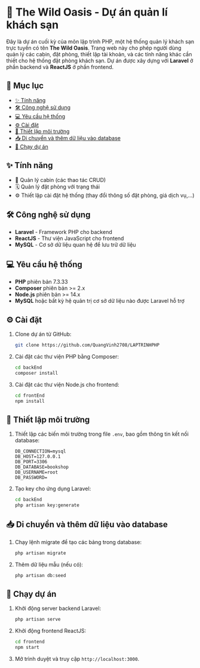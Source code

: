 # 🌲 The Wild Oasis - Dự án quản lí khách sạn

Đây là dự án cuối kỳ của môn lập trình PHP, một hệ thống quản lý khách sạn trực tuyến có tên **The Wild Oasis**. Trang web này cho phép người dùng quản lý các cabin, đặt phòng, thiết lập tài khoản, và các tính năng khác cần thiết cho hệ thống đặt phòng khách sạn. Dự án được xây dựng với **Laravel** ở phần backend và **ReactJS** ở phần frontend.

## 📑 Mục lục

- [✨ Tính năng](#-tính-năng)
- [🛠️ Công nghệ sử dụng](#️-công-nghệ-sử-dụng)
- [💻 Yêu cầu hệ thống](#-yêu-cầu-hệ-thống)
- [⚙️ Cài đặt](#️-cài-đặt)
- [🔧 Thiết lập môi trường](#-thiết-lập-môi-trường)
- [📥 Di chuyển và thêm dữ liệu vào database](#-di-chuyển-và-thêm-dữ-liệu-vào-database)
- [🚀 Chạy dự án](#-chạy-dự-án)

## ✨ Tính năng

- 🏡 Quản lý cabin (các thao tác CRUD)
- 🗓️ Quản lý đặt phòng với trạng thái
- ⚙️ Thiết lập cài đặt hệ thống (thay đổi thông số đặt phòng, giá dịch vụ,...)

## 🛠️ Công nghệ sử dụng

- **Laravel** - Framework PHP cho backend
- **ReactJS** - Thư viện JavaScript cho frontend
- **MySQL** - Cơ sở dữ liệu quan hệ để lưu trữ dữ liệu

## 💻 Yêu cầu hệ thống

- **PHP** phiên bản 7.3.33
- **Composer** phiên bản >= 2.x
- **Node.js** phiên bản >= 14.x
- **MySQL** hoặc bất kỳ hệ quản trị cơ sở dữ liệu nào được Laravel hỗ trợ

## ⚙️ Cài đặt

1. Clone dự án từ GitHub:

    ```bash
    git clone https://github.com/QuangVinh2708/LAPTRINHPHP 
    ```

2. Cài đặt các thư viện PHP bằng Composer:

    ```bash
    cd backEnd
    composer install
    ```

3. Cài đặt các thư viện Node.js cho frontend:

    ```bash
    cd frontEnd
    npm install
    ```

## 🔧 Thiết lập môi trường


1. Thiết lập các biến môi trường trong file `.env`, bao gồm thông tin kết nối database:

    ```dotenv
    DB_CONNECTION=mysql
    DB_HOST=127.0.0.1
    DB_PORT=3306
    DB_DATABASE=bookshop
    DB_USERNAME=root
    DB_PASSWORD=
    ```

2. Tạo key cho ứng dụng Laravel:

    ```bash
    cd backEnd
    php artisan key:generate
    ```

## 📥 Di chuyển và thêm dữ liệu vào database

1. Chạy lệnh migrate để tạo các bảng trong database:

    ```bash
    php artisan migrate
    ```

2. Thêm dữ liệu mẫu (nếu có):

    ```bash
    php artisan db:seed
    ```

## 🚀 Chạy dự án

1. Khởi động server backend Laravel:

    ```bash
    php artisan serve
    ```

2. Khởi động frontend ReactJS:

    ```bash
    cd frontend
    npm start
    ```

3. Mở trình duyệt và truy cập `http://localhost:3000`.
